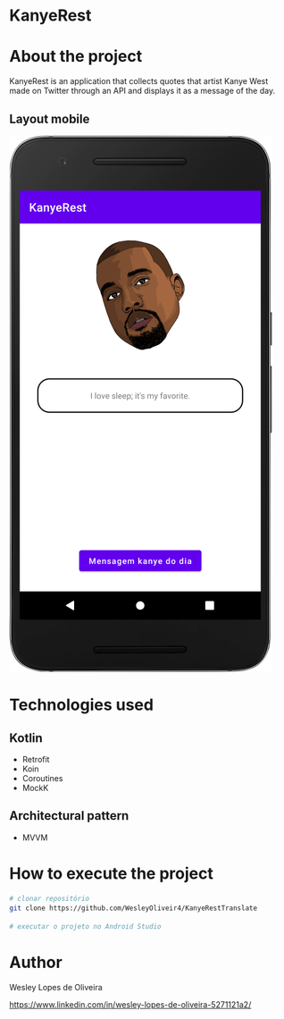 # KanyeRest

# About the project

KanyeRest is an application that collects quotes that artist Kanye West made on Twitter through an API and displays it as a message of the day.

## Layout mobile
![Mobile 1](https://github.com/WesleyOliveir4/assets/blob/main/main/KanyeRest/KanyeRest-HomeScreen.png)

# Technologies used
## Kotlin
- Retrofit
- Koin
- Coroutines
- MockK

## Architectural pattern
- MVVM

# How to execute the project

```bash
# clonar repositório
git clone https://github.com/WesleyOliveir4/KanyeRestTranslate

# executar o projeto no Android Studio
```

# Author

Wesley Lopes de Oliveira

https://www.linkedin.com/in/wesley-lopes-de-oliveira-5271121a2/
